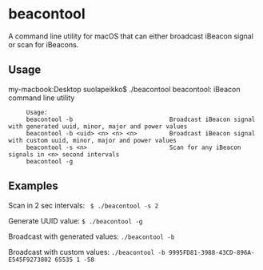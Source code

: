 # beacontool

A command line utility for macOS that can either broadcast iBeacon signal or scan for iBeacons.

## Usage

my-macbook:Desktop suolapeikko$ ./beacontool 
beacontool: iBeacon command line utility

         Usage:
         beacontool -b                           Broadcast iBeacon signal with generated uuid, minor, major and power values
         beacontool -b <uid> <n> <n> <n>         Broadcast iBeacon signal with custom uuid, minor, major and power values
         beacontool -s <n>                       Scan for any iBeacon signals in <n> second intervals
         beacontool -g

## Examples

Scan in 2 sec intervals: ` $ ./beacontool -s 2`

Generate UUID value: `$ ./beacontool -g`

Broadcast with generated values: `./beacontool -b`

Broadcast with custom values: `./beacontool -b 9995FD81-3988-43CD-896A-E545F9273802 65535 1 -58`
